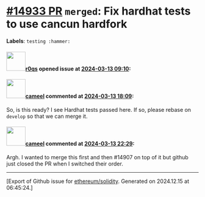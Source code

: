 # [\#14933 PR](https://github.com/ethereum/solidity/pull/14933) `merged`: Fix hardhat tests to use cancun hardfork
**Labels**: `testing :hammer:`


#### <img src="https://avatars.githubusercontent.com/u/457348?u=e02c93e6d98c1154952140a8d5af50d9d5ca59c9&v=4" width="50">[r0qs](https://github.com/r0qs) opened issue at [2024-03-13 09:10](https://github.com/ethereum/solidity/pull/14933):



#### <img src="https://avatars.githubusercontent.com/u/137030?v=4" width="50">[cameel](https://github.com/cameel) commented at [2024-03-13 18:09](https://github.com/ethereum/solidity/pull/14933#issuecomment-1995230143):

So, is this ready? I see Hardhat tests passed here. If so, please rebase on `develop` so that we can merge it.

#### <img src="https://avatars.githubusercontent.com/u/137030?v=4" width="50">[cameel](https://github.com/cameel) commented at [2024-03-13 22:29](https://github.com/ethereum/solidity/pull/14933#issuecomment-1996001284):

Argh. I wanted to merge this first and then #14907 on top of it but github just closed the PR when I switched their order.


-------------------------------------------------------------------------------



[Export of Github issue for [ethereum/solidity](https://github.com/ethereum/solidity). Generated on 2024.12.15 at 06:45:24.]
